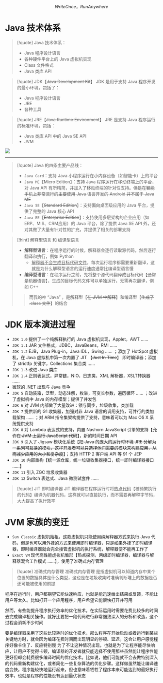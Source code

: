 
$$
Write Once，Run Anywhere
$$

# Java 技术体系
>[!quote] Java 技术体系：
 >- Java 程序设计语言
 >- 各种硬件平台上的 Java 虚拟机实现
 >- Class 文件格式
 >- Java 类库 API

>[!quote] JDK【~~Java Development Kit~~】
>JDK 是用于支持 Java 程序开发的最小环境，包括了：
>- Java 程序设计语言
>- JRE
>- 各种工具

>[!quote] JRE【~~Java Runtime Environment~~】
>JRE 是支持 Java 程序运行的标准环境，包括：
>- Java 类库 API 中的 Java SE API
>- JVM

![](https://obsidian-1307744200.cos.ap-guangzhou.myqcloud.com/%E5%9B%BE%E7%89%87/202405101917285.png)

---

>[!quote] Java 的四条主要产品线：
> - `Java Card`：支持 Java 小程序运行在小内存设备（如智能卡）上的平台
> - `Java ME`【~~Micro Edition~~】：支持 Java 程序运行在移动终端上的平台，对 Java API 有所精简，并加入了移动终端的针对性支持。~~但是在智能手机上非常流行的主要使用 Java 语言开发的 Android 并不属于 Java ME~~
> - `Java SE`【~~Standard Edition~~】：支持面向桌面级应用的 Java 平台，提供了完整的 Java 核心 API
> - `Java EE`【~~Enterprise Edition~~】：支持使用多层架构的企业应用（如ERP、MIS、CRM应用）的 Java 平台，除了提供 Java SE API 外，还对其做了大量有针对性的扩充，并提供了相关的部署支持

>[!hint] 解释型语言 和 编译型语言
>- **解释型语言**：在程序运行的时候，解释器会逐行读取源代码，然后逐行翻译和执行，例如 Python
>	- <u>解释器不会生成目标代码文件</u>，每次运行程序都需要重新翻译，这就是为什么解释型语言的运行速度通常比编译型语言慢
>- **编译型语言**：在程序运行之前，先将整个源代码翻译成目标代码【~~通常是机器语言~~】，生成的目标代码文件可以单独运行，无需再次翻译，例如 C++
>
>>而我的神 “Java” ，是解释型【~~在 JVM 中解释~~】和编译型【~~生成了 .class 文件~~】的结合

# JDK 版本演进过程
- `JDK 1.0` 提供了一个纯解释执行的 Java 虚拟机实现，Applet，AWT ……
- `JDK 1.1` JAR 文件格式，JDBC，JavaBeans，RMI ……
- `JDK 1.2` EJB，Java Plug-in，Java IDL，Swing …… ；添加了 HotSpot 虚拟机，在 Java 虚拟机中第一次内置了 JIT 【~~Just In Time~~】 即时编译器；添加了 strictfp 关键字，Collections 集合类 ……
- `JDK 1.3` 改进 Java 类库
- `JDK 1.4` 正则表达式，异常链，NIO，日志类，XML 解析器，XSLT转换器 ……
- 微软的 .NET 出现与 Java 竞争
- `JDK 5` 自动装箱，泛型，动态注解，枚举，可变长参数，遍历循环 …… ；改进了虚拟机中 Java 的内存模型；提供了并发包
- `JDK 6` 对 JVM 内部做了大量改进：锁与同步，垃圾收集，类加载
- `JDK 7` 提供新的 G1 收集器，加强对非 Java 语言的调用支持，可并行的类加载架构 …… ；对 ARM 指令集架构提供了支持，意味着可以为 Mac OS X 系统提供支持
- `JDK 8` 对 Lambda 表达式的支持，内置 Nashorn JavaScript 引擎的支持【~~允许在 JVM 上运行 JavaScript 代码~~】，新的时间日期 API
- `JDK 9` 引入了 Jigsaw 模块化系统【~~把 Java 的庞大的运行时环境 JRE 分解为一系列可互换的模块，这样开发者可以只选择他们需要的模块来构建应用，从而减少应用的大小和复杂度~~】；支持 HTTP 2 客户端 API 等 91 个 JEP
- `JDK 10` 内部重构【统一源仓库，统一垃圾收集器接口，统一即时编译器接口 ……】
- `JDK 11` 引入 ZGC 垃圾收集器
- `JDK 12` Switch 表达式、Java 微测试套件 ……

>[!quote] JIT 即时编译器
>JIT 编译器在程序运行时将<u>热点代码</u>【被频繁执行的代码】编译为机器代码，这样就可以直接执行，而不需要再解释字节码，大大提高了执行效率

# JVM 家族的变迁
- `Sun Classic` 虚拟机始祖，这款虚拟机只能使用纯解释器方式来执行 Java 代码，但是也可以用外挂的方式来使用即时编译器，只是如果外挂了即时编译器，即时编译器就会完全接管虚拟机的执行系统，解释器便不能再工作了
- `Exact VM` 现代高性能虚拟机雏形【热点探测，两级即时编译器，编译器与解释器混合工作模式 ……】，使用了准确式内存管理

>[!quote] 准确式内存管理
>准确式内存管理 是指虚拟机可以知道内存中某个位置的数据具体是什么类型，这也是在垃圾收集时准确判断堆上的数据是否还可能被使用的前提

程序在运行时，用户都期望它能快速响应，也就是能迅速给出结果或反馈，不能让用户等太久。比如打开一个应用程序，用户希望它能很快打开并可用

然而，有些能提升程序执行效率的优化技术，在实际运用时需要花费比较多的时间去完成编译相关操作。就好比要把一段代码进行非常细致深入的分析和改造，这个过程会消耗不少时间

要是编译器采用了这些比较耗时的优化技术，那么程序在开始启动或者运行到某些关键地方时，就会因为编译花费时间而出现明显的停顿、延迟。这会让用户感觉程序好像卡住了、反应特别慢
为了不让这种情况出现，也就是为了让程序能尽快响应，让用户不觉得卡顿，编译器的开发者就只能选择不使用那些虽然能让程序性能更好但却会耗费很多编译时间的优化技术。比如说，他们可能就不会去做特别深入的代码重新构建优化，或者简化一些复杂算法的优化步骤。这样做虽然能让编译速度变快，程序能较快地运行起来，但也意味着牺牲了程序本来可能达到的最好执行效率，也就是程序的性能没有达到最优状态




